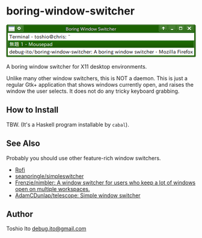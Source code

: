 # boring-window-switcher

![screen shot](https://raw.githubusercontent.com/debug-ito/boring-window-switcher/master/resource/screenshot.png)

A boring window switcher for X11 desktop environments.

Unlike many other window switchers, this is NOT a daemon. This is just a regular Gtk+ application that shows windows currently open, and raises the window the user selects. It does not do any tricky keyboard grabbing.


## How to Install

TBW. (It's a Haskell program installable by `cabal`).


## See Also

Probably you should use other feature-rich window switchers.

- [Rofi](https://davedavenport.github.io/rofi/)
- [seanpringle/simpleswitcher](https://github.com/seanpringle/simpleswitcher)
- [Frenzie/nimbler: A window switcher for users who keep a lot of windows open on multiple workspaces.](https://github.com/Frenzie/nimbler)
- [AdamCDunlap/telescope: Simple window switcher](https://github.com/AdamCDunlap/telescope)


## Author

Toshio Ito <debug.ito@gmail.com>
